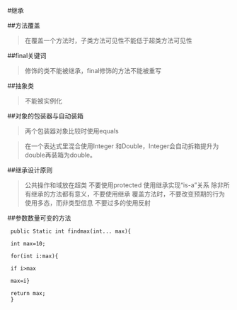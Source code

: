 #继承

##方法覆盖
>在覆盖一个方法时，子类方法可见性不能低于超类方法可见性

##final关键词
>修饰的类不能被继承，final修饰的方法不能被重写

##抽象类
>不能被实例化

##对象的包装器与自动装箱
>两个包装器对象比较时使用equals

>在一个表达式里混合使用Integer 和Double，Integer会自动拆箱提升为double再装箱为double。
 
##继承设计原则
> 公共操作和域放在超类
> 不要使用protected
> 使用继承实现“is-a”关系
> 除非所有继承的方法都有意义，不要使用继承
> 覆盖方法时，不要改变预期的行为
> 使用多态，而非类型信息
> 不要过多的使用反射

##参数数量可变的方法
```
 public Static int findmax(int... max){
 
 int max=10;
 
 for(int i:max){
 
 if i>max
 
 max=i}
 
 return max;
 }
 ```

 